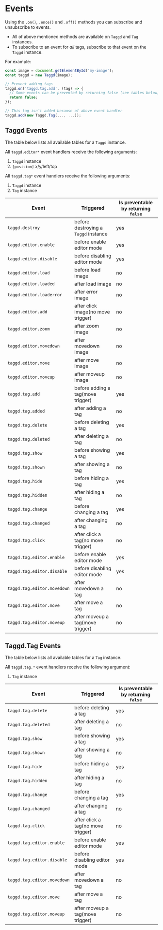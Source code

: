 # Events

Using the `.on()`, `.once()` and `.off()` methods you can subscribe and unsubscribe to events.

- All of above mentioned methods are available on `Taggd` and `Tag` instances.
- To subscribe to an event for _all_ tags, subscribe to that event on the `Taggd` instance.

For example:

```js
const image = document.getElementById('my-image');
const taggd = new Taggd(image);

// Prevent adding tags
taggd.on('taggd.tag.add', (tag) => {
  // Some events can be prevented by returning false (see tables below)
  return false;
});

// This tag isn’t added because of above event handler
taggd.add(new Taggd.Tag(..., ...));
```

## Taggd Events

The table below lists all available tables for a `Taggd` instance.

All `taggd.editor*` event handlers receive the following arguments:

1. `Taggd` instance
2. `[position]` x/y/left/top

All `taggd.tag*` event handlers receive the following arguments:

1. `Taggd` instance
2. `Tag` instance

| Event                       | Triggered                            | Is preventable by returning `false` |
| --------------------------- | ------------------------------------ | ----------------------------------- |
| `taggd.destroy`             | before destroying a `Taggd` instance | yes                                 |
| `taggd.editor.enable`       | before enable editor mode            | yes                                 |
| `taggd.editor.disable`      | before disabling editor mode         | yes                                 |
| `taggd.editor.load`         | before load image                    | no                                  |
| `taggd.editor.loaded`       | after load image                     | no                                  |
| `taggd.editor.loaderror`    | after error image                    | no                                  |
| `taggd.editor.add`          | after click image(no move trigger)   | no                                  |
| `taggd.editor.zoom`         | after zoom image                     | no                                  |
| `taggd.editor.movedown`     | after movedown image                 | no                                  |
| `taggd.editor.move`         | after move image                     | no                                  |
| `taggd.editor.moveup`       | after moveup image                   | no                                  |
| `taggd.tag.add`             | before adding a tag(move trigger)    | yes                                 |
| `taggd.tag.added`           | after adding a tag                   | no                                  |
| `taggd.tag.delete`          | before deleting a tag                | yes                                 |
| `taggd.tag.deleted`         | after deleting a tag                 | no                                  |
| `taggd.tag.show`            | before showing a tag                 | yes                                 |
| `taggd.tag.shown`           | after showing a tag                  | no                                  |
| `taggd.tag.hide`            | before hiding a tag                  | yes                                 |
| `taggd.tag.hidden`          | after hiding a tag                   | no                                  |
| `taggd.tag.change`          | before changing a tag                | yes                                 |
| `taggd.tag.changed`         | after changing a tag                 | no                                  |
| `taggd.tag.click`           | after click a tag(no move trigger)   | no                                  |
| `taggd.tag.editor.enable`   | before enable editor mode            | yes                                 |
| `taggd.tag.editor.disable`  | before disabling editor mode         | yes                                 |
| `taggd.tag.editor.movedown` | after movedown a tag                 | no                                  |
| `taggd.tag.editor.move`     | after move a tag                     | no                                  |
| `taggd.tag.editor.moveup`   | after moveup a tag(move trigger)     | no                                  |

## Taggd.Tag Events

The table below lists all available tables for a `Tag` instance.

All `taggd.tag.*` event handlers receive the following argument:

1. `Tag` instance

| Event                       | Triggered                          | Is preventable by returning `false` |
| --------------------------- | ---------------------------------- | ----------------------------------- |
| `taggd.tag.delete`          | before deleting a tag              | yes                                 |
| `taggd.tag.deleted`         | after deleting a tag               | no                                  |
| `taggd.tag.show`            | before showing a tag               | yes                                 |
| `taggd.tag.shown`           | after showing a tag                | no                                  |
| `taggd.tag.hide`            | before hiding a tag                | yes                                 |
| `taggd.tag.hidden`          | after hiding a tag                 | no                                  |
| `taggd.tag.change`          | before changing a tag              | yes                                 |
| `taggd.tag.changed`         | after changing a tag               | no                                  |
| `taggd.tag.click`           | after click a tag(no move trigger) | no                                  |
| `taggd.tag.editor.enable`   | before enable editor mode          | yes                                 |
| `taggd.tag.editor.disable`  | before disabling editor mode       | yes                                 |
| `taggd.tag.editor.movedown` | after movedown a tag               | no                                  |
| `taggd.tag.editor.move`     | after move a tag                   | no                                  |
| `taggd.tag.editor.moveup`   | after moveup a tag(move trigger)   | no                                  |
